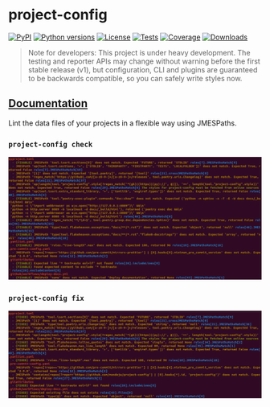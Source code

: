 # project-config

[![PyPI][pypi-version-badge-link]][pypi-link]
[![Python versions][pypi-pyversions-badge-link]][pypi-link]
[![License][license-image]][license-link]
[![Tests][tests-image]][tests-link]
[![Coverage][coverage-image]][coverage-link]
[![Downloads][pypi-downloads-image]][pypi-downloads-link]


> Note for developers: This project is under heavy development.
The testing and reporter APIs may change without warning before the
first stable release (v1), but configuration, CLI and plugins are
guaranteed to be backwards compatible, so you can safely write
styles now.

## [Documentation](https://mondeja.github.io/project-config/latest/)

Lint the data files of your projects in a flexible way using JMESPaths.

### `project-config check`

![project-config check](https://raw.githubusercontent.com/mondeja/project-config/master/docs/_static/img/project-config-check.png)

### `project-config fix`

![project-config fix](https://raw.githubusercontent.com/mondeja/project-config/master/docs/_static/img/project-config-fix.png)

[pypi-link]: https://pypi.org/project/project-config
[pypi-version-badge-link]: https://img.shields.io/pypi/v/project-config?logo=pypi&logoColor=white
[pypi-pyversions-badge-link]: https://img.shields.io/pypi/pyversions/project-config?logo=python&logoColor=white
[license-image]: https://img.shields.io/pypi/l/project-config?color=light-green&logo=freebsd&logoColor=white
[license-link]: https://github.com/mondeja/project-config/blob/master/LICENSE
[tests-image]: https://img.shields.io/github/workflow/status/mondeja/project-config/CI?logo=github&label=tests
[tests-link]: https://github.com/mondeja/project-config/actions?query=workflow%3ACI
[pypi-downloads-image]: https://img.shields.io/pypi/dm/project-config?logo=pypi&logoColor=white
[pypi-downloads-link]: https://pypistats.org/packages/project-config
[coverage-image]: https://img.shields.io/coveralls/github/mondeja/project-config?logo=coveralls
[coverage-link]: https://coveralls.io/github/mondeja/project-config
